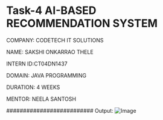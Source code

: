# Task-4 AI-BASED RECOMMENDATION SYSTEM

COMPANY: CODETECH IT SOLUTIONS

NAME: SAKSHI ONKARRAO THELE

INTERN ID:CT04DN1437

DOMAIN: JAVA PROGRAMMING

DURATION: 4 WEEKS

MENTOR: NEELA SANTOSH

##########################
Output:
![Image](https://github.com/user-attachments/assets/fecd46bb-ae5b-494f-b97a-b83bf1c8aa3d)
